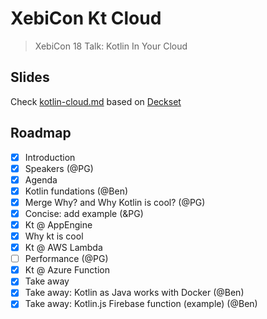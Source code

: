 # XebiCon Kt Cloud

> XebiCon 18 Talk: Kotlin In Your Cloud

## Slides

Check [kotlin-cloud.md](kotlin-cloud.md) based on [Deckset](https://www.deckset.com/)

## Roadmap

- [x] Introduction
- [x] Speakers (@PG)
- [x] Agenda
- [x] Kotlin fundations (@Ben)
- [x] Merge Why? and Why Kotlin is cool? (@PG)
- [x] Concise: add example (&PG)
- [x] Kt @ AppEngine
- [x] Why kt is cool
- [x] Kt @ AWS Lambda
- [ ] Performance (@PG)
- [x] Kt @ Azure Function
- [x] Take away
- [x] Take away: Kotlin as Java works with Docker (@Ben)
- [x] Take away: Kotlin.js Firebase function (example) (@Ben)
